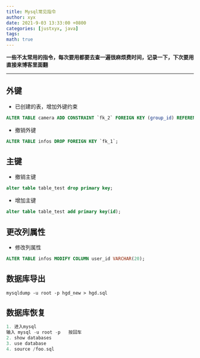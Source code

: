 ```yaml
---
title: Mysql常见指令
author: xyx
date: 2021-9-03 13:33:00 +0800
categories: [justxyx, java]
tags:
math: true
---
```


**一些不太常用的指令，每次要用都要去查一遍很麻烦费时间，记录一下，下次要用直接来博客里面翻**

---

## 外键

- 已创建的表，增加外键约束

```sql
ALTER TABLE camera ADD CONSTRAINT `fk_2` FOREIGN KEY (group_id) REFERENCES groups(group_id);

```

- 撤销外键

```sql
ALTER TABLE infos DROP FOREIGN KEY `fk_1`;
```

## 主键

- 撤销主键

```sql
alter table table_test drop primary key;
```

- 增加主键

~~~sql
alter table table_test add primary key(id);
~~~

## 更改列属性

- 修改列属性

~~~sql
ALTER TABLE infos MODIFY COLUMN user_id VARCHAR(20);
~~~


## 数据库导出

`mysqldump -u root -p hgd_new > hgd.sql`

## 数据库恢复

```c
1. 进入mysql
输入 mysql -u root -p   按回车
2. show databases 
3. use database
4. source /foo.sql
```
